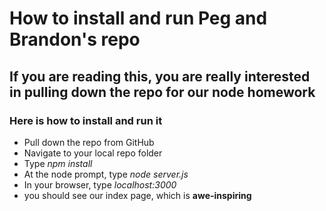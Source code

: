 # How to install and run Peg and Brandon's repo #
## If you are reading this, you are really interested in pulling down the repo for our node homework ##
### Here is how to install and run it ###

* Pull down the repo from GitHub 
* Navigate to your local repo folder
* Type _npm install_
* At the node prompt, type _node server.js_
* In your browser, type _localhost:3000_
* you should see our index page, which is __awe-inspiring__